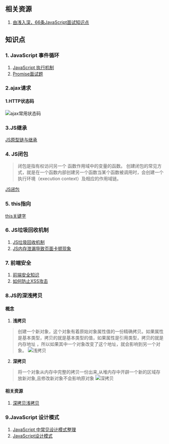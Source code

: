 ## 相关资源
1. [由浅入深，66条JavaScript面试知识点](https://juejin.cn/post/6844904200917221389)
## 知识点
### 1. JavaScript 事件循环
1. [JavaScript 执行机制](https://juejin.cn/post/6844903512845860872)
2. [Promise面试题](https://juejin.cn/post/6844904077537574919)

### 2.ajax请求
#### 1.HTTP状态码
![ajax常用状态码](/ajax常用状态码.png)

### 3.JS继承
[JS原型链与继承](https://juejin.cn/post/6844903475021627400)

### 4. JS闭包
>闭包是指有权访问另一个 函数作用域中的变量的函数。
>创建闭包的常见方式，就是在一个函数内部创建另一个函数当某个函数被调用时，会创建一个执行环境（execution context）及相应的作用域链。

[JS闭包](https://juejin.cn/post/6844903858636849159)

### 5. this指向
[this关键字](https://juejin.cn/post/6844903939691773960)

### 6. JS垃圾回收机制
1. [JS垃圾回收机制](https://juejin.cn/post/6981588276356317214)
2. [JS内存泄漏导致页面卡顿现象](https://juejin.cn/post/6947841638118998029)

### 7. 前端安全
1. [前端安全知识](https://juejin.cn/post/6844903502968258574)
2. [如何防止XSS攻击](https://juejin.cn/post/6844903685122703367)

### 8.JS的深浅拷贝
#### 概念
1. **浅拷贝**
>创建一个新对象，这个对象有着原始对象属性值的一份精确拷贝。如果属性是基本类型，拷贝的就是基本类型的值，如果属性是引用类型，拷贝的就是内存地址 ，所以如果其中一个对象改变了这个地址，就会影响到另一个对象。
![浅拷贝](/浅拷贝.png)
2. **深拷贝**
>将一个对象从内存中完整的拷贝一份出来,从堆内存中开辟一个新的区域存放新对象,且修改新对象不会影响原对象
![深拷贝](/深拷贝.png)

#### 相关资源
1. [深拷贝浅拷贝](https://juejin.cn/post/6844903929705136141)

### 9.JavaScript 设计模式
1. [JavaScript 中常见设计模式整理](https://juejin.cn/post/6844903607452581896)
2. [JavaScript设计模式](https://juejin.cn/post/6844903503266054157)




